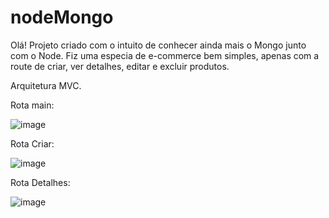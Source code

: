 # nodeMongo

Olá!
Projeto criado com o intuito de conhecer ainda mais o Mongo junto com o Node.
Fiz uma especia de e-commerce bem simples, apenas com a route de criar, ver detalhes, editar e excluir produtos.

Arquitetura MVC.

Rota main:

![image](https://github.com/feliipecardosoo/nodeMongo/assets/124006127/ad89e11b-17b8-4480-834b-20d51ce186c3)

Rota Criar:

![image](https://github.com/feliipecardosoo/nodeMongo/assets/124006127/347b2d5f-79a0-478b-9103-093927557562)

Rota Detalhes: 

![image](https://github.com/feliipecardosoo/nodeMongo/assets/124006127/34ec07ed-0e62-4152-8415-60f3f0cc65b6)
